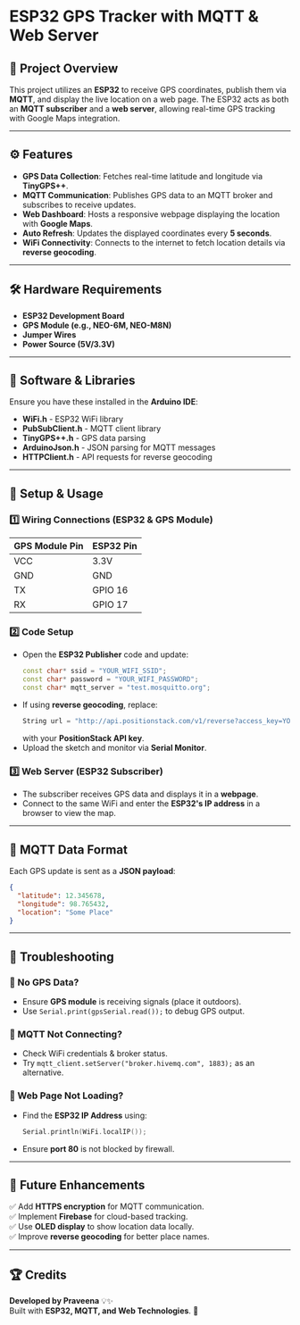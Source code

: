 # ESP32 GPS Tracker with MQTT & Web Server

## 📌 Project Overview
This project utilizes an **ESP32** to receive GPS coordinates, publish them via **MQTT**, and display the live location on a web page. The ESP32 acts as both an **MQTT subscriber** and a **web server**, allowing real-time GPS tracking with Google Maps integration.

---

## ⚙️ Features
- **GPS Data Collection**: Fetches real-time latitude and longitude via **TinyGPS++**.
- **MQTT Communication**: Publishes GPS data to an MQTT broker and subscribes to receive updates.
- **Web Dashboard**: Hosts a responsive webpage displaying the location with **Google Maps**.
- **Auto Refresh**: Updates the displayed coordinates every **5 seconds**.
- **WiFi Connectivity**: Connects to the internet to fetch location details via **reverse geocoding**.

---

## 🛠️ Hardware Requirements
- **ESP32 Development Board**
- **GPS Module (e.g., NEO-6M, NEO-M8N)**
- **Jumper Wires**
- **Power Source (5V/3.3V)**

---

## 📝 Software & Libraries
Ensure you have these installed in the **Arduino IDE**:
- **WiFi.h** - ESP32 WiFi library
- **PubSubClient.h** - MQTT client library
- **TinyGPS++.h** - GPS data parsing
- **ArduinoJson.h** - JSON parsing for MQTT messages
- **HTTPClient.h** - API requests for reverse geocoding

---

## 🚀 Setup & Usage
### 1️⃣ Wiring Connections (ESP32 & GPS Module)
| GPS Module Pin | ESP32 Pin |
|---------------|----------|
| VCC | 3.3V |
| GND | GND |
| TX | GPIO 16 |
| RX | GPIO 17 |

### 2️⃣ Code Setup
- Open the **ESP32 Publisher** code and update:
  ```cpp
  const char* ssid = "YOUR_WIFI_SSID";
  const char* password = "YOUR_WIFI_PASSWORD";
  const char* mqtt_server = "test.mosquitto.org";
  ```
- If using **reverse geocoding**, replace:
  ```cpp
  String url = "http://api.positionstack.com/v1/reverse?access_key=YOUR_ACCESS_KEY&query=" + String(latitude, 6) + "," + String(longitude, 6);
  ```
  with your **PositionStack API key**.
- Upload the sketch and monitor via **Serial Monitor**.

### 3️⃣ Web Server (ESP32 Subscriber)
- The subscriber receives GPS data and displays it in a **webpage**.
- Connect to the same WiFi and enter the **ESP32's IP address** in a browser to view the map.

---

## 📡 MQTT Data Format
Each GPS update is sent as a **JSON payload**:
```json
{
  "latitude": 12.345678,
  "longitude": 98.765432,
  "location": "Some Place"
}
```

---

## 🔧 Troubleshooting
### 🔹 No GPS Data?
- Ensure **GPS module** is receiving signals (place it outdoors).
- Use `Serial.print(gpsSerial.read());` to debug GPS output.

### 🔹 MQTT Not Connecting?
- Check WiFi credentials & broker status.
- Try `mqtt_client.setServer("broker.hivemq.com", 1883);` as an alternative.

### 🔹 Web Page Not Loading?
- Find the **ESP32 IP Address** using:
  ```cpp
  Serial.println(WiFi.localIP());
  ```
- Ensure **port 80** is not blocked by firewall.

---

## 📌 Future Enhancements
✅ Add **HTTPS encryption** for MQTT communication.  
✅ Implement **Firebase** for cloud-based tracking.  
✅ Use **OLED display** to show location data locally.  
✅ Improve **reverse geocoding** for better place names.

---

## 🏆 Credits
**Developed by Praveena** 💡✨  
Built with **ESP32, MQTT, and Web Technologies**. 🚀

